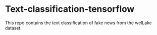 # Text-classification-tensorflow
This repo contains the text classification of fake news from the welLake dataset.
